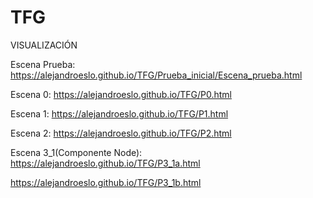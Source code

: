 # TFG

VISUALIZACIÓN

Escena Prueba:
https://alejandroeslo.github.io/TFG/Prueba_inicial/Escena_prueba.html

Escena 0:
https://alejandroeslo.github.io/TFG/P0.html

Escena 1:
https://alejandroeslo.github.io/TFG/P1.html

Escena 2:
https://alejandroeslo.github.io/TFG/P2.html

Escena 3_1(Componente Node):
https://alejandroeslo.github.io/TFG/P3_1a.html

https://alejandroeslo.github.io/TFG/P3_1b.html
